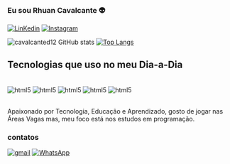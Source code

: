 ### Eu sou Rhuan Cavalcante 👽

[![LinKedin](https://img.shields.io/badge/LinkedIn-0077B5?style=for-the-badge&logo=linkedin&logoColor=white)](https://www.linkedin.com/in/rhuan-cavalcante-1978a01a4/)
[![Instagram](https://img.shields.io/badge/Instagram-E4405F?style=for-the-badge&logo=instagram&logoColor=white)](https://www.instagram.com/rhuancavalcantee/)

![cavalcanted12 GitHub stats](https://github-readme-stats.vercel.app/api?username=cavalcanted12&show_icons=true&theme=radical)
[![Top Langs](https://github-readme-stats.vercel.app/api/top-langs/?username=cavalcanted12's)](https://github.com/cavalcanted12/)

## Tecnologias que uso no meu Dia-a-Dia


<div style="display: inline_block"><br/>
<img align="center" alt="html5" src="https://img.shields.io/badge/HTML-239120?style=for-the-badge&logo=html5&logoColor=white">
<img align="center" alt="html5" src="https://img.shields.io/badge/CSS3-1572B6?style=for-the-badge&logo=css3&logoColor=white">
<img align="center" alt="html5" src="https://img.shields.io/badge/GIT-E44C30?style=for-the-badge&logo=git&logoColor=white">
<img align="center" alt="html5" src="https://img.shields.io/badge/Node.js-43853D?style=for-the-badge&logo=node.js&logoColor=white">
<img align="center" alt="html5" src="https://img.shields.io/badge/JavaScript-F7DF1E?style=for-the-badge&logo=javascript&logoColor=black">


</div><br/>

Apaixonado por Tecnologia, Educação e Aprendizado, gosto de jogar nas Áreas Vagas mas, meu foco está nos estudos em programação.

### contatos

[![gmail](https://img.shields.io/badge/Gmail-D14836?style=for-the-badge&logo=gmail&logoColor=white)](https://cavalcante.d12@gmail.com)
[![WhatsApp](https://img.shields.io/badge/WhatsApp-25D366?style=for-the-badge&logo=whatsapp&logoColor=white)](https://wa.me/5592981448610)
